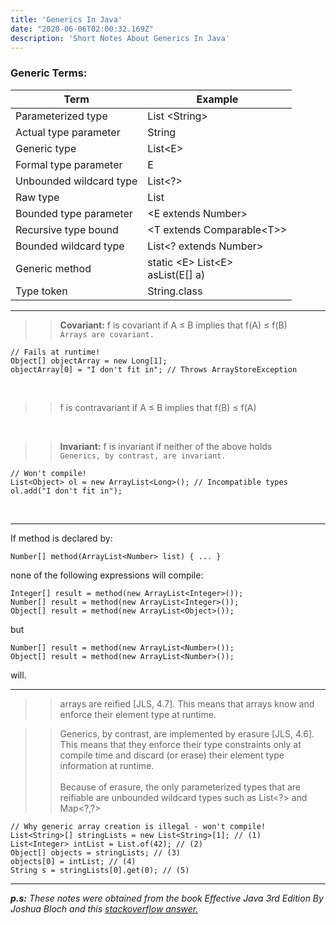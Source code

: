 ```yaml
---
title: 'Generics In Java'
date: "2020-06-06T02:00:32.169Z"
description: 'Short Notes About Generics In Java'
---
```


### Generic Terms:

| Term                      |  Example                                  |
|---------------------------|-------------------------------------------|
| Parameterized type        | List \<String\>                           |
| Actual type parameter     | String                                    |
| Generic type              | List\<E\>                                 |
| Formal type parameter     | E                                         |
| Unbounded wildcard type   | List\<?\>                                 |
| Raw type                  | List                                      |
| Bounded type parameter    | \<E extends Number\>                      |
| Recursive type bound      | \<T extends Comparable\<T\>\>             |
| Bounded wildcard type     | List\<? extends Number\>                  |
| Generic method            | static \<E\> List\<E\> <br> asList(E[] a) |
| Type token                | String.class                              |

---

>> **Covariant:** f is covariant if A ≤ B implies that f(A) ≤ f(B) <br>`Arrays are covariant.`

```
// Fails at runtime!
Object[] objectArray = new Long[1];
objectArray[0] = "I don't fit in"; // Throws ArrayStoreException
```
<br>

>> f is contravariant if A ≤ B implies that f(B) ≤ f(A)

<br>

>> **Invariant:** f is invariant if neither of the above holds <br>`Generics, by contrast, are invariant.`
```
// Won't compile!
List<Object> ol = new ArrayList<Long>(); // Incompatible types
ol.add("I don't fit in");
```
<br>

---

If method is declared by:

```
Number[] method(ArrayList<Number> list) { ... }
```

none of the following expressions will compile:

```
Integer[] result = method(new ArrayList<Integer>());
Number[] result = method(new ArrayList<Integer>());
Object[] result = method(new ArrayList<Object>());
```

but

```
Number[] result = method(new ArrayList<Number>());
Object[] result = method(new ArrayList<Number>());
```

will.

---

>> arrays are reified [JLS, 4.7]. This means that arrays know and enforce their element type at runtime.


>> Generics, by contrast, are implemented by erasure [JLS, 4.6]. This means that they enforce their type constraints 
>> only at compile time and discard (or erase) their element type information at runtime.
>> <br><br>Because of erasure, the only parameterized types that are reifiable are unbounded wildcard types such as List\<?\> and Map\<?,?\>

```
// Why generic array creation is illegal - won't compile!
List<String>[] stringLists = new List<String>[1]; // (1)
List<Integer> intList = List.of(42); // (2)
Object[] objects = stringLists; // (3)
objects[0] = intList; // (4)
String s = stringLists[0].get(0); // (5)
```

---

<i><strong>p.s:</strong> These notes were obtained from the book Effective Java 3rd Edition By Joshua Bloch and this
<a href="https://stackoverflow.com/a/8482091/2183174" target="_blank">stackoverflow answer.</a>
</i>

